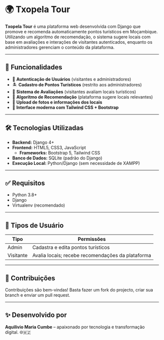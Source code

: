 # 🌍 Txopela Tour

**Txopela Tour** é uma plataforma web desenvolvida com Django que promove e recomenda automaticamente pontos turísticos em Moçambique. Utilizando um algoritmo de recomendação, o sistema sugere locais com base em avaliações e interações de visitantes autenticados, enquanto os administradores gerenciam o conteúdo da plataforma.

---

## 🚀 Funcionalidades

- 🔐 **Autenticação de Usuários** (visitantes e administradores)
- 🏝️ **Cadastro de Pontos Turísticos** (restrito aos administradores)
- 🌟 **Sistema de Avaliações** (visitantes avaliam locais turísticos)
- 🤖 **Algoritmo de Recomendação** (plataforma sugere locais relevantes)
- 📸 **Upload de fotos e informações dos locais**
- 🧭 **Interface moderna com Tailwind CSS + Bootstrap**

---

## 🛠️ Tecnologias Utilizadas

- **Backend:** Django 4+
- **Frontend:** HTML5, CSS3, JavaScript
  - **Frameworks:** Bootstrap 5, Tailwind CSS
- **Banco de Dados:** SQLite (padrão do Django)
- **Execução Local:** Python/Django (sem necessidade de XAMPP)

---

## ✅ Requisitos

- Python 3.8+
- Django
- Virtualenv (recomendado)

---

## 👥 Tipos de Usuário

| Tipo      | Permissões                                        |
| --------- | ------------------------------------------------- |
| Admin     | Cadastra e edita pontos turísticos                |
| Visitante | Avalia locais; recebe recomendações da plataforma |

---

## 🤝 Contribuições

Contribuições são bem-vindas! Basta fazer um fork do projecto, criar sua branch e enviar um pull request.

---

## ✨ Desenvolvido por

**Aquilivio Maria Cumbe** – apaixonado por tecnologia e transformação digital. 🌐🇲🇿
